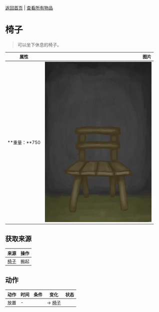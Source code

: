 [返回首页](index.md)   |  [查看所有物品](object.md)
# 椅子  
> 可以坐下休息的椅子。  
  
  属性  |   图片   
 ----  |  ----:   
 **重量：**750  |  ![](Sprite/Chair.png)   
  
## 获取来源  
来源  |  操作  
----  |  ----  
[椅子](ChairPlaced.md)  |  搬起  
## 动作  
动作  |  时间  |  条件  |  变化  |  状态  
----  |  ----  |  ----  |  ----  |  ----  
放置  |  -  |    |  → [椅子](ChairPlaced.md)<br>  |    
